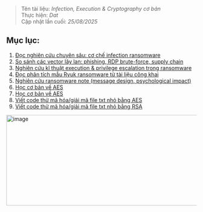 > Tên tài liệu: _Infection, Execution & Cryptography cơ bản_  
> Thực hiện: _Dat_  
> Cập nhật lần cuối: _25/08/2025_
## Mục lục:
1. [Đọc nghiên cứu chuyên sâu: cơ chế infection ransomware](#a)
2. [So sánh các vector lây lan: phishing, RDP brute-force, supply chain](#b)
3. [Nghiên cứu kĩ thuật execution & privilege escalation trong ransomware](#c)
4. [Đọc phân tích mẫu Ryuk ransomware từ tài liệu công khai](#d)
5. [Nghiên cứu ransomware note (message design, psychological impact)](#e)
6. [Học cơ bản về AES](#f)
7. [Học cơ bản về AES](#g)
8. [Viết code thử mã hóa/giải mã file txt nhỏ bằng AES](#h)
9. [Viết code thử mã hóa/giải mã file txt nhỏ bằng RSA](#i)

<img width="641" height="240" alt="image" src="https://github.com/user-attachments/assets/3510e719-065c-40c2-afcf-3bf9ea7fdc09" />

